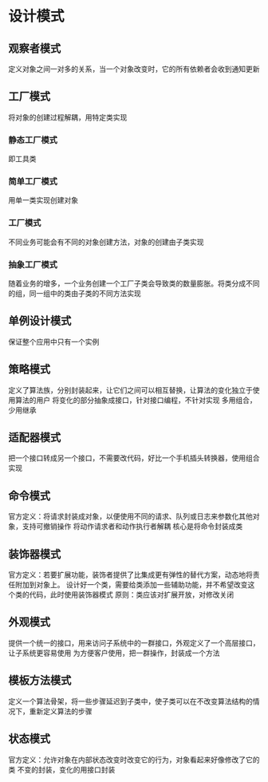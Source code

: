 # 设计模式

## 观察者模式
定义对象之间一对多的关系，当一个对象改变时，它的所有依赖者会收到通知更新

## 工厂模式
将对象的创建过程解耦，用特定类实现
### 静态工厂模式
即工具类
### 简单工厂模式
用单一类实现创建对象
### 工厂模式
不同业务可能会有不同的对象创建方法，对象的创建由子类实现
### 抽象工厂模式
随着业务的增多，一个业务创建一个工厂子类会导致类的数量膨胀。将类分成不同的组，同一组中的类由子类的不同方法实现

## 单例设计模式
保证整个应用中只有一个实例

## 策略模式
定义了算法族，分别封装起来，让它们之间可以相互替换，让算法的变化独立于使用算法的用户
将变化的部分抽象成接口，针对接口编程，不针对实现
多用组合，少用继承

## 适配器模式
把一个接口转成另一个接口，不需要改代码，好比一个手机插头转换器，使用组合实现

## 命令模式
官方定义：将请求封装成对象，以便使用不同的请求、队列或日志来参数化其他对象，支持可撤销操作
将动作请求者和动作执行者解耦
核心是将命令封装成类

## 装饰器模式
官方定义：若要扩展功能，装饰者提供了比集成更有弹性的替代方案，动态地将责任附加到对象上。
设计好一个类，需要给类添加一些辅助功能，并不希望改变这个类的代码，此时使用装饰器模式
原则：类应该对扩展开放，对修改关闭

## 外观模式
提供一个统一的接口，用来访问子系统中的一群接口，外观定义了一个高层接口，让子系统更容易使用
为方便客户使用，把一群操作，封装成一个方法

## 模板方法模式
定义一个算法骨架，将一些步骤延迟到子类中，使子类可以在不改变算法结构的情况下，重新定义算法的步骤


## 状态模式
官方定义：允许对象在内部状态改变时改变它的行为，对象看起来好像修改了它的类
不变的封装，变化的用接口封装




